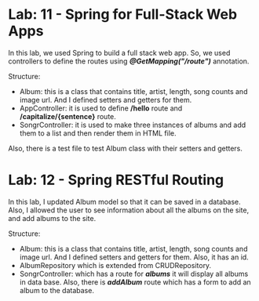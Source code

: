 # Lab: 11 - Spring for Full-Stack Web Apps

In this lab, we used Spring to build a full stack web app. So, we used controllers to define the routes using ***@GetMapping("/route")*** annotation. 

Structure:
* Album: this is a class that contains title, artist, length, song counts and image url. And I defined setters and getters for them.
* AppController: it is used to define **/hello** route and **/capitalize/{sentence}** route.
* SongrController: it is used to make three instances of albums and add them to a list and then render them in HTML file.

Also, there is a test file to test Album class with their setters and getters.


# Lab: 12 - Spring RESTful Routing

In this lab, I updated Album model so that it can be saved in a database. Also, I allowed the user to see information about all the albums on the site, and add albums to the site.

Structure:
* Album: this is a class that contains title, artist, length, song counts and image url. And I defined setters and getters for them. Also, it has an id.
* AlbumRepository which is extended from CRUDRepository.
* SongrController: which has a route for ***albums*** it will display all albums in data base. Also, there is ***addAlbum*** route which has a form to add an album to the database.

